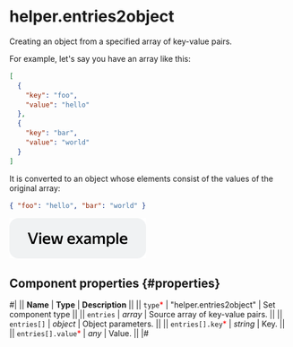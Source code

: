 # helper.entries2object

Creating an object from a specified array of key-value pairs.

For example, let's say you have an array like this:

```json
[
  {
    "key": "foo",
    "value": "hello"
  },
  {
    "key": "bar",
    "value": "world"
  }
]
```

It is converted to an object whose elements consist of the values of the original array:

```json
{ "foo": "hello", "bar": "world" }
```

[![View example in the sandbox](../_images/buttons/view-example.svg)](https://ya.cc/t/wf2xSzVO3twkui)

## Component properties {#properties}

#|
|| **Name** | **Type** | **Description** ||
|| `type`<span style="color: red">\*</span> | "helper.entries2object" | Set component type ||
|| `entries` | _array_ | Source array of key-value pairs. ||
|| `entries[]` | _object_ | Object parameters. ||
|| `entries[].key`<span style="color: red">\*</span> | _string_ | Key. ||
|| `entries[].value`<span style="color: red">\*</span> | _any_ | Value. ||
|#
